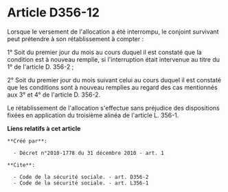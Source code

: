 # Article D356-12

Lorsque le versement de l'allocation a été interrompu, le conjoint survivant peut prétendre à son rétablissement à compter : 

1° Soit du premier jour du mois au cours duquel il est constaté que la condition est à nouveau remplie, si l'interruption
était intervenue au titre du 1° de l'article D. 356-2 ; 

2° Soit du premier jour du mois suivant celui au cours duquel il est constaté que les conditions sont à nouveau remplies au
regard des cas mentionnés aux 3° et 4° de l'article D. 356-2. 

Le rétablissement de l'allocation s'effectue sans préjudice des dispositions fixées en application du troisième alinéa de
l'article L. 356-1.

**Liens relatifs à cet article**

	**Créé par**:

	  - Décret n°2010-1778 du 31 décembre 2010 - art. 1

	**Cite**:

	  - Code de la sécurité sociale. - art. D356-2
	  - Code de la sécurité sociale. - art. L356-1
